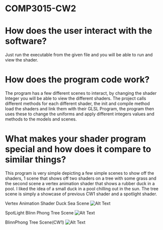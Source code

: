 # COMP3015-CW2

# How does the user interact with the software?
Just run the executable from the given file and you will be able to run and view the shader.

# How does the program code work?
The program has a few different scenes to interact, by changing the shader Integer you will be able to view the different shaders. The project calls different methods for each different shader, the init and compile method load the shaders and link them with their GLSL Program, the program then uses these to change the uniforms and apply different integers values and methods to the models and scenes.

# What makes your shader program special and how does it compare to similar things? 
This program is very simple depicting a few simple scenes to show off the shaders, 1 scene that shows off two shaders on a tree with some grass and the second scene a vertex animation shader that shows a rubber duck in a pool. I liked the idea of a small duck in a pool chilling out in the sun. The tree scene is simply a showcase of previous CW1 shader and a spotlight shader.

Vertex Animation Shader Duck Sea Scene
![Alt Text](https://media.giphy.com/media/LouhvHwjFztnZo28vD/giphy.gif)

SpotLight Blinn Phong Tree Scene
![Alt Text](https://media.giphy.com/media/lN3j0Ikw2VNf3e6gG8/giphy.gif)

BlinnPhong Tree Scene(CW1)
![Alt Text](https://media.giphy.com/media/HPcgKCxxNvgUz7Lbj0/giphy.gif)
